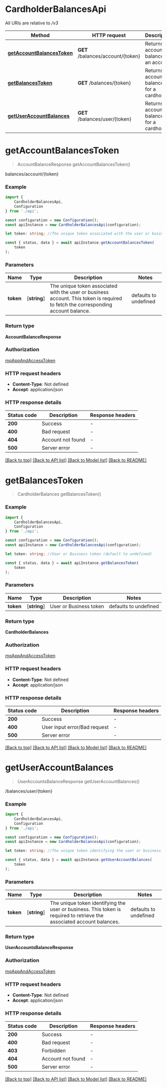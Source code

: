 # CardholderBalancesApi

All URIs are relative to */v3*

|Method | HTTP request | Description|
|------------- | ------------- | -------------|
|[**getAccountBalancesToken**](#getaccountbalancestoken) | **GET** /balances/account/{token} | Returns account balance for an account|
|[**getBalancesToken**](#getbalancestoken) | **GET** /balances/{token} | Returns account balances for a cardholder|
|[**getUserAccountBalances**](#getuseraccountbalances) | **GET** /balances/user/{token} | Returns account balances for a cardholder|

# **getAccountBalancesToken**
> AccountBalanceResponse getAccountBalancesToken()

balances/account/{token}

### Example

```typescript
import {
    CardholderBalancesApi,
    Configuration
} from './api';

const configuration = new Configuration();
const apiInstance = new CardholderBalancesApi(configuration);

let token: string; //The unique token associated with the user or business account. This token is required to fetch the corresponding account balance. (default to undefined)

const { status, data } = await apiInstance.getAccountBalancesToken(
    token
);
```

### Parameters

|Name | Type | Description  | Notes|
|------------- | ------------- | ------------- | -------------|
| **token** | [**string**] | The unique token associated with the user or business account. This token is required to fetch the corresponding account balance. | defaults to undefined|


### Return type

**AccountBalanceResponse**

### Authorization

[mqAppAndAccessToken](../README.md#mqAppAndAccessToken)

### HTTP request headers

 - **Content-Type**: Not defined
 - **Accept**: application/json


### HTTP response details
| Status code | Description | Response headers |
|-------------|-------------|------------------|
|**200** | Success |  -  |
|**400** | Bad request |  -  |
|**404** | Account not found |  -  |
|**500** | Server error |  -  |

[[Back to top]](#) [[Back to API list]](../README.md#documentation-for-api-endpoints) [[Back to Model list]](../README.md#documentation-for-models) [[Back to README]](../README.md)

# **getBalancesToken**
> CardholderBalances getBalancesToken()


### Example

```typescript
import {
    CardholderBalancesApi,
    Configuration
} from './api';

const configuration = new Configuration();
const apiInstance = new CardholderBalancesApi(configuration);

let token: string; //User or Business token (default to undefined)

const { status, data } = await apiInstance.getBalancesToken(
    token
);
```

### Parameters

|Name | Type | Description  | Notes|
|------------- | ------------- | ------------- | -------------|
| **token** | [**string**] | User or Business token | defaults to undefined|


### Return type

**CardholderBalances**

### Authorization

[mqAppAndAccessToken](../README.md#mqAppAndAccessToken)

### HTTP request headers

 - **Content-Type**: Not defined
 - **Accept**: application/json


### HTTP response details
| Status code | Description | Response headers |
|-------------|-------------|------------------|
|**200** | Success |  -  |
|**400** | User input error/Bad request |  -  |
|**500** | Server error |  -  |

[[Back to top]](#) [[Back to API list]](../README.md#documentation-for-api-endpoints) [[Back to Model list]](../README.md#documentation-for-models) [[Back to README]](../README.md)

# **getUserAccountBalances**
> UserAccountsBalanceResponse getUserAccountBalances()

/balances/user/{token}

### Example

```typescript
import {
    CardholderBalancesApi,
    Configuration
} from './api';

const configuration = new Configuration();
const apiInstance = new CardholderBalancesApi(configuration);

let token: string; //The unique token identifying the user or business. This token is required to retrieve the associated account balances. (default to undefined)

const { status, data } = await apiInstance.getUserAccountBalances(
    token
);
```

### Parameters

|Name | Type | Description  | Notes|
|------------- | ------------- | ------------- | -------------|
| **token** | [**string**] | The unique token identifying the user or business. This token is required to retrieve the associated account balances. | defaults to undefined|


### Return type

**UserAccountsBalanceResponse**

### Authorization

[mqAppAndAccessToken](../README.md#mqAppAndAccessToken)

### HTTP request headers

 - **Content-Type**: Not defined
 - **Accept**: application/json


### HTTP response details
| Status code | Description | Response headers |
|-------------|-------------|------------------|
|**200** | Success |  -  |
|**400** | Bad request |  -  |
|**403** | Forbidden |  -  |
|**404** | Account not found |  -  |
|**500** | Server error |  -  |

[[Back to top]](#) [[Back to API list]](../README.md#documentation-for-api-endpoints) [[Back to Model list]](../README.md#documentation-for-models) [[Back to README]](../README.md)

